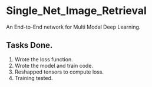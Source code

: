# Single_Net_Image_Retrieval
An End-to-End network for Multi Modal Deep Learning. 

## Tasks Done.

<ol>
  <li> Wrote the loss function. 
  <li> Wrote the model and train code.
  <li> Reshapped tensors to compute loss.
  <li> Training tested.
</ol>
